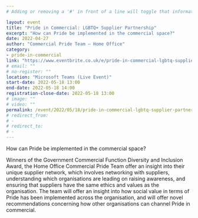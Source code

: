 ```yaml
---
# Adding or removing a '#' in front of a line will toggle that information off and on from being processed.

layout: event
title: "Pride in Commercial: LGBTQ+ Supplier Partnership"
excerpt: "How can Pride be implemented in the commercial space?"
date: 2022-04-27
author: "Commercial Pride Team — Home Office"
category:
- pride-in-commercial
link: "https://www.eventbrite.co.uk/e/pride-in-commercial-lgbtq-supplier-partnership-tickets-297085088497"
# email: ""
# no-register: ""
location: "Microsoft Teams (Live Event)"
start-date: 2022-05-18 13:00
end-date: 2022-05-18 14:00
registration-close-date: 2022-05-18 13:00
# image: ""
# video: ""
permalink: /event/2022/05/18/pride-in-commercial-lgbtq-supplier-partnership
# redirect_from:
# -
# redirect_to:
# -
---
```


How can Pride be implemented in the commercial space? 

Winners of the Government Commercial Function Diversity and Inclusion Award, the Home Office Commercial Pride Team offer an insight into their unique supplier network, which involves networking with suppliers, understanding which organisations are leading on raising awareness, and ensuring that suppliers have the same ethics and values as the organisation. The team will offer an insight into how social value in terms of Pride has been implemented across the organisation, and will offer novel recommendations concerning how other organisations can channel Pride in commercial.
